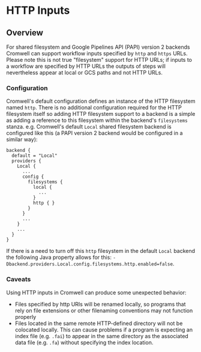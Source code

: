 # HTTP Inputs

## Overview

For shared filesystem and Google Pipelines API (PAPI) version 2 backends Cromwell can support workflow inputs specified by `http` and `https` URLs.
Please note this is not true "filesystem" support for HTTP URLs;
if inputs to a workflow are specified by HTTP URLs the outputs of steps will nevertheless appear at local or GCS paths and not HTTP
URLs.

### Configuration

Cromwell's default configuration defines an instance of the HTTP filesystem named `http`. There is no additional configuration
required for the HTTP filesystem itself so adding HTTP filesystem support to a backend is a simple as
adding a reference to this filesystem within the backend's `filesystems` stanza. e.g. Cromwell's default `Local` shared filesystem
backend is configured like this (a PAPI version 2 backend would be configured in a similar way):

```
backend {
  default = "Local"
  providers {
    Local {
      ...
      config {
        filesystems {
          local {
            ...
          }
          http { }
        }
      }
      ...
    }
    ...
  }
}
```

If there is a need to turn off this `http` filesystem in the default `Local` backend the following Java property
allows for this: `-Dbackend.providers.Local.config.filesystems.http.enabled=false`.

### Caveats

Using HTTP inputs in Cromwell can produce some unexpected behavior:
- Files specified by http URIs will be renamed locally, so programs that rely on file extensions or other filenaming conventions may not function properly
- Files located in the same remote HTTP-defined directory will not be colocated locally. This can cause problems if a program is expecting an index file (e.g. `.fai`) to appear in the same directory as the associated data file (e.g. `.fa`) without specifying the index location.
